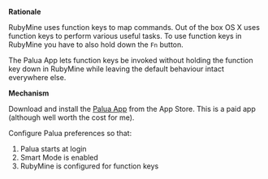 **Rationale**

RubyMine uses function keys to map commands.
Out of the box OS X uses function keys to perform various useful tasks.
To use function keys in RubyMine you have to also hold down the ```Fn``` button.

The Palua App lets function keys be invoked without holding the function key down in RubyMine while leaving the default behaviour intact everywhere else.
 
**Mechanism**

Download and install the [Palua App](https://itunes.apple.com/ca/app/palua/id431494195) from the App Store.
This is a paid app (although well worth the cost for me).

Configure Palua preferences so that:

1. Palua starts at login
1. Smart Mode is enabled
1. RubyMine is configured for function keys